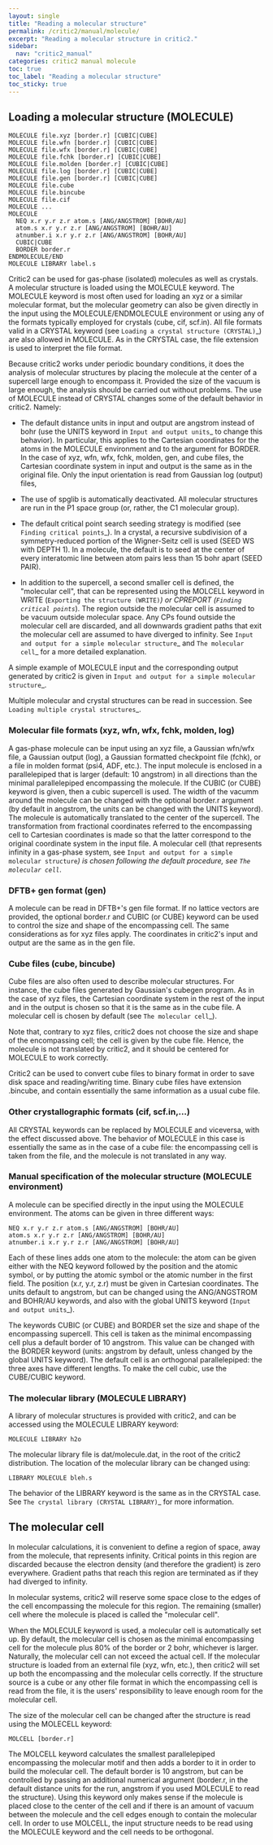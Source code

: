 ```yaml
---
layout: single
title: "Reading a molecular structure"
permalink: /critic2/manual/molecule/
excerpt: "Reading a molecular structure in critic2."
sidebar:
  nav: "critic2_manual"
categories: critic2 manual molecule
toc: true
toc_label: "Reading a molecular structure"
toc_sticky: true
---
```


## Loading a molecular structure (MOLECULE)

~~~
MOLECULE file.xyz [border.r] [CUBIC|CUBE]
MOLECULE file.wfn [border.r] [CUBIC|CUBE]
MOLECULE file.wfx [border.r] [CUBIC|CUBE]
MOLECULE file.fchk [border.r] [CUBIC|CUBE]
MOLECULE file.molden [border.r] [CUBIC|CUBE]
MOLECULE file.log [border.r] [CUBIC|CUBE]
MOLECULE file.gen [border.r] [CUBIC|CUBE]
MOLECULE file.cube
MOLECULE file.bincube
MOLECULE file.cif
MOLECULE ...
MOLECULE
  NEQ x.r y.r z.r atom.s [ANG/ANGSTROM] [BOHR/AU]
  atom.s x.r y.r z.r [ANG/ANGSTROM] [BOHR/AU]
  atnumber.i x.r y.r z.r [ANG/ANGSTROM] [BOHR/AU]
  CUBIC|CUBE
  BORDER border.r
ENDMOLECULE/END
MOLECULE LIBRARY label.s
~~~

Critic2 can be used for gas-phase (isolated) molecules as well as
crystals. A molecular structure is loaded using the MOLECULE
keyword. The MOLECULE keyword is most often used for loading an xyz or
a similar molecular format, but the molecular geometry can also be given
directly in the input using the MOLECULE/ENDMOLECULE environment or
using any of the formats typically employed for crystals (cube, cif,
scf.in). All file formats valid in a CRYSTAL keyword (see `Loading a
crystal structure (CRYSTAL)`_) are also allowed in MOLECULE. As in the
CRYSTAL case, the file extension is used to interpret the file
format.

Because critic2 works under periodic boundary conditions, it does the
analysis of molecular structures by placing the molecule at the center
of a supercell large enough to encompass it. Provided the size of the
vacuum is large enough, the analysis should be carried out without
problems. The use of MOLECULE instead of CRYSTAL changes some of the
default behavior in critic2. Namely:

* The default distance units in input and output are angstrom instead
  of bohr (use the UNITS keyword in `Input and output units`_ to
  change this behavior). In particular, this applies to the Cartesian
  coordinates for the atoms in the MOLECULE environment and to the
  argument for BORDER. In the case of xyz, wfn, wfx, fchk, molden,
  gen, and cube files, the Cartesian coordinate system in input and
  output is the same as in the original file. Only the input
  orientation is read from Gaussian log (output) files,

* The use of spglib is automatically deactivated. All molecular
  structures are run in the P1 space group (or, rather, the C1
  molecular group).

* The default critical point search seeding strategy is modified (see
  `Finding critical points`_). In a crystal, a recursive subdivision
  of a symmetry-reduced portion of the Wigner-Seitz cell is used (SEED
  WS with DEPTH 1). In a molecule, the default is to seed at the
  center of every interatomic line between atom pairs less than 15
  bohr apart (SEED PAIR).

* In addition to the supercell, a second smaller cell is defined, the
  "molecular cell", that can be represented using the MOLCELL keyword
  in WRITE (`Exporting the structure (WRITE)`_) or CPREPORT
  (`Finding critical points`_). The region outside the molecular cell
  is assumed to be vacuum outside molecular space. Any CPs found
  outside the molecular cell are discarded, and all downwards gradient
  paths that exit the molecular cell are assumed to have diverged to
  infinity. See `Input and output for a simple molecular structure`_
  and `The molecular cell`_ for a more detailed explanation.

A simple example of MOLECULE input and the corresponding output
generated by critic2 is given in `Input and output for a simple
molecular structure`_.

Multiple molecular and crystal structures can be read in
succession. See `Loading multiple crystal structures`_. 

### Molecular file formats (xyz, wfn, wfx, fchk, molden, log)

A gas-phase molecule can be input using an xyz file, a Gaussian
wfn/wfx file, a Gaussian output (log), a Gaussian formatted checkpoint
file (fchk), or a file in molden format (psi4, ADF, etc.). The
input molecule is enclosed in a parallelepiped that is larger
(default: 10 angstrom) in all directions than the minimal
parallelepiped encompassing the molecule. If the CUBIC (or CUBE)
keyword is given, then a cubic supercell is used. The width of the
vacumm around the molecule can be changed with the optional border.r
argument (by default in angstrom, the units can be changed with the
UNITS keyword). The molecule is automatically translated to the center
of the supercell.  The transformation from fractional coordinates
referred to the encompassing cell to Cartesian coordinates is made so
that the latter correspond to the original coordinate system in the
input file.  A molecular cell (that represents infinity in a gas-phase
system, see `Input and output for a simple molecular structure`_) is
chosen following the default procedure, see `The molecular cell`_.

### DFTB+ gen format (gen)

A molecule can be read in DFTB+'s gen file format. If no lattice
vectors are provided, the optional border.r and CUBIC (or CUBE)
keyword can be used to control the size and shape of the encompassing
cell. The same considerations as for xyz files apply.  The coordinates
in critic2's input and output are the same as in the gen file.

### Cube files (cube, bincube)

Cube files are also often used to describe molecular structures. For
instance, the cube files generated by Gaussian's cubegen program. As
in the case of xyz files, the Cartesian coordinate system in the rest
of the input and in the output is chosen so that it is the same as in
the cube file. A molecular cell is chosen by default (see `The
molecular cell`_).

Note that, contrary to xyz files, critic2 does not choose the size and
shape of the encompassing cell; the cell is given by the cube
file. Hence, the molecule is not translated by critic2, and it should
be centered for MOLECULE to work correctly.

Critic2 can be used to convert cube files to binary format in order to
save disk space and reading/writing time. Binary cube files have
extension .bincube, and contain essentially the same information as a
usual cube file.

### Other crystallographic formats (cif, scf.in,...)

All CRYSTAL keywords can be replaced by MOLECULE and viceversa, with
the effect discussed above. The behavior of MOLECULE in this case is
essentially the same as in the case of a cube file: the encompassing
cell is taken from the file, and the molecule is not translated in any
way.

### Manual specification of the molecular structure (MOLECULE environment)

A molecule can be specified directly in the input using the MOLECULE
environment. The atoms can be given in three different ways:
~~~
NEQ x.r y.r z.r atom.s [ANG/ANGSTROM] [BOHR/AU]
atom.s x.r y.r z.r [ANG/ANGSTROM] [BOHR/AU]
atnumber.i x.r y.r z.r [ANG/ANGSTROM] [BOHR/AU]
~~~
Each of these lines adds one atom to the molecule: the atom can be
given either with the NEQ keyword followed by the position and the
atomic symbol, or by putting the atomic symbol or the atomic number in
the first field. The position (x.r, y.r, z.r) must be given in
Cartesian coordinates. The units default to angstrom, but can be
changed using the ANG/ANGSTROM and BOHR/AU keywords, and also with the
global UNITS keyword (`Input and output units`_). 

The keywords CUBIC (or CUBE) and BORDER set the size and shape of the
encompassing supercell. This cell is taken as the minimal encompassing
cell plus a default border of 10 angstrom. This value can be changed
with the BORDER keyword (units: angstrom by default, unless changed by
the global UNITS keyword). The default cell is an orthogonal
parallelepiped: the three axes have different lengths. To make the
cell cubic, use the CUBE/CUBIC keyword.

### The molecular library (MOLECULE LIBRARY)

A library of molecular structures is provided with critic2, and can be
accessed using the MOLECULE LIBRARY keyword:
~~~
MOLECULE LIBRARY h2o
~~~
The molecular library file is dat/molecule.dat, in the root of the
critic2 distribution. The location of the molecular library can be
changed using:
~~~
LIBRARY MOLECULE bleh.s
~~~
The behavior of the LIBRARY keyword is the same as in the CRYSTAL
case. See `The crystal library (CRYSTAL LIBRARY)`_ for more
information. 

## The molecular cell

In molecular calculations, it is convenient to define a region of
space, away from the molecule, that represents infinity. Critical
points in this region are discarded because the electron density (and
therefore the gradient) is zero everywhere. Gradient paths that reach
this region are terminated as if they had diverged to infinity.

In molecular systems, critic2 will reserve some space close to the
edges of the cell encompassing the molecule for this region. The
remaining (smaller) cell where the molecule is placed is called the
"molecular cell". 

When the MOLECULE keyword is used, a molecular cell is automatically
set up. By default, the molecular cell is chosen as the minimal
encompassing cell for the molecule plus 80% of the border or 2 bohr,
whichever is larger. Naturally, the molecular cell can not exceed the
actual cell. If the molecular structure is loaded from an external
file (xyz, wfn, etc.), then critic2 will set up both the encompassing
and the molecular cells correctly. If the structure source is a cube
or any other file format in which the encompassing cell is read from
the file, it is the users' responsibility to leave enough room for the
molecular cell.

The size of the molecular cell can be changed after the structure is
read using the MOLECELL keyword:
~~~
MOLCELL [border.r]
~~~
The MOLCELL keyword calculates the smallest parallelepiped
encompassing the molecular motif and then adds a border to it in order
to build the molecular cell. The default border is 10 angstrom, but
can be controlled by passing an additional numerical argument
(border.r, in the default distance units for the run, angstrom if you
used MOLECULE to read the structure). Using this keyword only makes
sense if the molecule is placed close to the center of the cell and if
there is an amount of vacuum between the molecule and the cell edges
enough to contain the molecular cell. In order to use MOLCELL, the
input structure needs to be read using the MOLECULE keyword and the
cell needs to be orthogonal.


